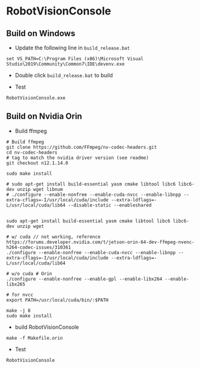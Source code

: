 # RobotVisionConsole

## Build on Windows

- Update the following line in `build_release.bat`

`set VS_PATH=C:\Program Files (x86)\Microsoft Visual Studio\2019\Community\Common7\IDE\devenv.exe`

- Double click `build_release.bat` to build

- Test

```
RobotVisionConsole.exe
```

## Build on Nvidia Orin

- Build ffmpeg

```
# Build ffmpeg
git clone https://github.com/FFmpeg/nv-codec-headers.git
cd nv-codec-headers 
# tag to match the nvidia driver version (see readme)
git checkout n12.1.14.0

sudo make install

# sudo apt-get install build-essential yasm cmake libtool libc6 libc6-dev unzip wget libnum
# ./configure --enable-nonfree --enable-cuda-nvcc --enable-libnpp --extra-cflags=-I/usr/local/cuda/include --extra-ldflags=-L/usr/local/cuda/lib64 --disable-static --enableshared


sudo apt-get install build-essential yasm cmake libtool libc6 libc6-dev unzip wget

# w/ cuda // not working, reference https://forums.developer.nvidia.com/t/jetson-orin-64-dev-ffmpeg-nvenc-h264-codec-issues/310361
./configure --enable-nonfree --enable-cuda-nvcc --enable-libnpp --extra-cflags=-I/usr/local/cuda/include --extra-ldflags=-L/usr/local/cuda/lib64

# w/o cuda # Orin
./configure --enable-nonfree --enable-gpl --enable-libx264 --enable-libx265

# for nvcc
export PATH=/usr/local/cuda/bin/:$PATH

make -j 8
sudo make install
```

- build RobotVisionConsole

```
make -f Makefile.orin
```

- Test
```
RobotVisionConsole 
```